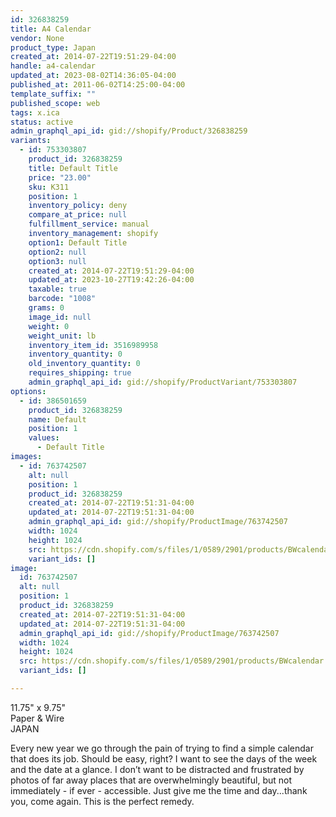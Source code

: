 ```yaml
---
id: 326838259
title: A4 Calendar
vendor: None
product_type: Japan
created_at: 2014-07-22T19:51:29-04:00
handle: a4-calendar
updated_at: 2023-08-02T14:36:05-04:00
published_at: 2011-06-02T14:25:00-04:00
template_suffix: ""
published_scope: web
tags: x.ica
status: active
admin_graphql_api_id: gid://shopify/Product/326838259
variants:
  - id: 753303807
    product_id: 326838259
    title: Default Title
    price: "23.00"
    sku: K311
    position: 1
    inventory_policy: deny
    compare_at_price: null
    fulfillment_service: manual
    inventory_management: shopify
    option1: Default Title
    option2: null
    option3: null
    created_at: 2014-07-22T19:51:29-04:00
    updated_at: 2023-10-27T19:42:26-04:00
    taxable: true
    barcode: "1008"
    grams: 0
    image_id: null
    weight: 0
    weight_unit: lb
    inventory_item_id: 3516989958
    inventory_quantity: 0
    old_inventory_quantity: 0
    requires_shipping: true
    admin_graphql_api_id: gid://shopify/ProductVariant/753303807
options:
  - id: 386501659
    product_id: 326838259
    name: Default
    position: 1
    values:
      - Default Title
images:
  - id: 763742507
    alt: null
    position: 1
    product_id: 326838259
    created_at: 2014-07-22T19:51:31-04:00
    updated_at: 2014-07-22T19:51:31-04:00
    admin_graphql_api_id: gid://shopify/ProductImage/763742507
    width: 1024
    height: 1024
    src: https://cdn.shopify.com/s/files/1/0589/2901/products/BWcalendar.jpeg?v=1406073091
    variant_ids: []
image:
  id: 763742507
  alt: null
  position: 1
  product_id: 326838259
  created_at: 2014-07-22T19:51:31-04:00
  updated_at: 2014-07-22T19:51:31-04:00
  admin_graphql_api_id: gid://shopify/ProductImage/763742507
  width: 1024
  height: 1024
  src: https://cdn.shopify.com/s/files/1/0589/2901/products/BWcalendar.jpeg?v=1406073091
  variant_ids: []

---
```


11.75" x 9.75"  
Paper & Wire  
JAPAN

Every new year we go through the pain of trying to find a simple calendar that does its job. Should be easy, right? I want to see the days of the week and the date at a glance. I don’t want to be distracted and frustrated by photos of far away places that are overwhelmingly beautiful, but not immediately \- if ever \- accessible. Just give me the time and day...thank you, come again. This is the perfect remedy.